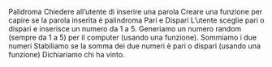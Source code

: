 Palidroma
Chiedere all’utente di inserire una parola Creare una funzione per capire se la parola inserita è palindroma
Pari e Dispari
L’utente sceglie pari o dispari e inserisce un numero da 1 a 5.
Generiamo un numero random (sempre da 1 a 5) per il computer (usando una funzione). Sommiamo i due numeri Stabiliamo se la somma dei due numeri è pari o dispari (usando una funzione) Dichiariamo chi ha vinto.